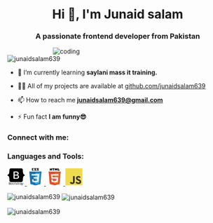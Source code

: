 <h1 align="center">Hi 👋, I'm Junaid salam</h1>
<h3 align="center">A passionate frontend developer from Pakistan</h3>
<img align="right" alt="coding" width="400px" src="https://user-images.githubusercontent.com/55389276/140866485-8fb1c876-9a8f-4d6a-98dc-08c4981eaf70.gif">
<p align="left"> <img src="https://komarev.com/ghpvc/?username=junaidsalam639&label=Profile%20views&color=0e75b6&style=flat" alt="junaidsalam639" /> </p>

- 🌱 I’m currently learning **saylani mass it training.**

- 👨‍💻 All of my projects are available at [github.com/junaidsalam639](github.com/junaidsalam639)

- 📫 How to reach me **junaidsalam639@gmail.com**

- ⚡ Fun fact **I am funny😎**

<h3 align="left">Connect with me:</h3>
<p align="left">
</p>

<h3 align="left">Languages and Tools:</h3>
<p align="left"> <a href="https://getbootstrap.com" target="_blank" rel="noreferrer"> <img src="https://raw.githubusercontent.com/devicons/devicon/master/icons/bootstrap/bootstrap-plain-wordmark.svg" alt="bootstrap" width="40" height="40"/> </a> <a href="https://www.w3schools.com/css/" target="_blank" rel="noreferrer"> <img src="https://raw.githubusercontent.com/devicons/devicon/master/icons/css3/css3-original-wordmark.svg" alt="css3" width="40" height="40"/> </a> <a href="https://www.w3.org/html/" target="_blank" rel="noreferrer"> <img src="https://raw.githubusercontent.com/devicons/devicon/master/icons/html5/html5-original-wordmark.svg" alt="html5" width="40" height="40"/> </a> <a href="https://developer.mozilla.org/en-US/docs/Web/JavaScript" target="_blank" rel="noreferrer"> <img src="https://raw.githubusercontent.com/devicons/devicon/master/icons/javascript/javascript-original.svg" alt="javascript" width="40" height="40"/> </a> </p>

<p><img align="left" src="https://github-readme-stats.vercel.app/api/top-langs?username=junaidsalam639&show_icons=true&locale=en&layout=compact" alt="junaidsalam639" /></p>

<p>&nbsp;<img align="center" src="https://github-readme-stats.vercel.app/api?username=junaidsalam639&show_icons=true&locale=en" alt="junaidsalam639" /></p>

<p><img align="center" src="https://github-readme-streak-stats.herokuapp.com/?user=junaidsalam639&" alt="junaidsalam639" /></p>
